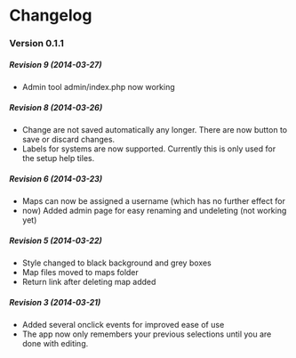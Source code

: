 # Changelog

### Version 0.1.1
##### Revision 9 (2014-03-27)

* Admin tool admin/index.php now working

##### Revision 8 (2014-03-26)

* Change are not saved automatically any longer. There are now button to save or discard changes.
* Labels for systems are now supported. Currently this is only used for the setup help tiles. 

##### Revision 6 (2014-03-23)

* Maps can now be assigned a username (which has no further effect for
* now) Added admin page for easy renaming and undeleting (not working yet)


##### Revision 5 (2014-03-22)

* Style changed to black background and grey boxes
* Map files moved to maps folder 
* Return link after deleting map added

##### Revision 3 (2014-03-21)

* Added several onclick events for improved ease of use 
* The app now only remembers your previous selections until you are done with editing.